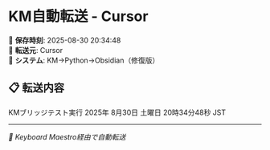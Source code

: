 # KM自動転送 - Cursor

📅 **保存時刻**: 2025-08-30 20:34:48  
📱 **転送元**: Cursor  
🔧 **システム**: KM→Python→Obsidian（修復版）

## 📋 転送内容

KMブリッジテスト実行 2025年 8月30日 土曜日 20時34分48秒 JST


---

*🤖 Keyboard Maestro経由で自動転送*
